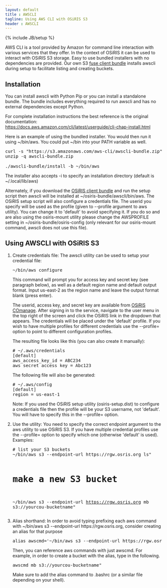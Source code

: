 ```yaml
---
layout: default
title : AWSCLI
tagline: Using AWS CLI with OSiRIS S3
header : AWSCLI
---
```

{% include JB/setup %}

AWS CLI is a tool provided by Amazon for command line interaction with various services that they offer.  In the context of OSiRIS it can be used to interact with OSiRIS S3 storage.  Easy to use bundled installers with no dependencies are provided.  Our own S3 <a href="s3fuse.html">fuse client bundle</a> installs awscli during setup to facilitate listing and creating buckets.  

<h2>Installation</h2>

You can install awscli with Python Pip or you can install a standalone bundle.  The bundle includes everything required to run awscli and has no external dependencies except Python.  

For complete installation instructions the best reference is the original documentation:  
<a href="https://docs.aws.amazon.com/cli/latest/userguide/cli-chap-install.html">https://docs.aws.amazon.com/cli/latest/userguide/cli-chap-install.html</a>

Here is an example of using the bundled installer.  You would then run it using ~/bin/aws.  You could put ~/bin into your PATH variable as well.  
<pre>
curl -s "https://s3.amazonaws.com/aws-cli/awscli-bundle.zip" -o "awscli-bundle.zip"
unzip -q awscli-bundle.zip

./awscli-bundle/install -b ~/bin/aws
</pre>

The installer also accepts -i to specify an installation directory (default is ~/.local/lib/aws)

Alternately, if you download the <a href="https://github.com/MI-OSiRIS/osiris-bundle/releases/latest/download/osiris-bundle.tgz">OSiRIS client bundle</a> and run the setup script then awscli will be installed at ~/osiris-bundle/awscli/bin/aws.  The OSiRIS setup script will also configure a credentials file.  The userid you specify will be used as the profile (given to --profile argument to aws utility).  You can change it to 'default' to avoid specifying it.  If you do so and are also using the osiris-mount utility please change the AWSPROFILE setting in ~/osiris-bundle/osiris-config (only relevant for our osiris-mount command, awscli does not use this file).    

<h2>Using AWSCLI with OSiRIS S3</h2>

<ol class="bolditem">
<li>
    <p>
        <span>Create credentials file: </span> The awscli utility can be used to setup your credential file:
    </p>
<pre>
~/bin/aws configure
</pre>
<p>
    This command will prompt you for access key and secret key (see paragraph below), as well as a default region name and default output format. Input 
    us-east-2 as the region name and leave the output format blank (press enter).
</p>
<p>
    The userid, access key, and secret key are available from <a href="https://comanage.osris.org">OSiRIS COmanage</a>. After signing in to the service, navigate to the user menu in the top right of the screen and click the OSiRIS link in the dropdown that appears. The credentials will be placed under the 'default' profile.  If you wish to have multiple profiles for different credentials use the --profile= option to point to different configuration profiles.
</p>

<p>The resulting file looks like this (you can also create it manually):</p>
<pre>
# ~/.aws/credentials 
[default]
aws_access_key_id = ABC234
aws_secret_access_key = Abc123
</pre>

<p>The following file will also be generated:</p>
<pre>
# ~/.aws/config
[default]
region = us-east-1
</pre>
    
<span class='light-em'>Note: </span> If you used the OSiRIS setup utility (osiris-setup.dist) to configure a credentials file then the profile will be your S3 username, not 'default'.  You will have to specify this in the --profile= option.  
</li>
<li>
    <p>
        <span>Use the utility: </span> You need to specify the correct endpoint argument to the aws utility to use OSiRIS S3.  If you have multiple credential profiles use the --profile= option to specify which one (otherwise 'default' is used).  Examples:
    </p>
<pre>
# list your S3 buckets
~/bin/aws s3 --endpoint-url https://rgw.osris.org ls"

# make a new S3 bucket
~/bin/aws s3 --endpoint-url https://rgw.osris.org mb s3://yourcou-bucketname"
</pre>
</li>
<li>
    <p>
        <span>Alias shorthand:</span>
        In order to avoid typing prefixing each aws command with ~/bin/aws s3 --endpoint-url https://rgw.osris.org, consider creating an alias for that purpose
    </p>
<pre>
alias awscmd='~/bin/aws s3 --endpoint-url https://rgw.osris.org'
</pre>
    <p>
        Then, you can reference aws commands with just awscmd. For example, in order to create a bucket with the alias, type in the following.
    </p>
<pre>
awscmd mb s3://yourcou-bucketname"
</pre>
    <p>
        Make sure to add the alias command to .bashrc (or a similar file depending on your shell).
    </p>
</li>
</ol>
